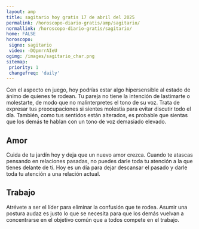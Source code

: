 ```yaml
---
layout: amp
title: sagitario hoy gratis 17 de abril del 2025 
permalink: /horoscopo-diario-gratis/amp/sagitario/
normallink: /horoscopo-diario-gratis/sagitario/
home: FALSE
horoscopo:
 signo: sagitario
 video: -DQpmrrAIeU
ogimg: /images/sagitario_char.png
sitemap:
 priority: 1
 changefreq: 'daily'
---
```



Con el aspecto en juego, hoy podrías estar algo hipersensible al estado de ánimo de quienes te rodean. Tu pareja no tiene la intención de lastimarte o molestarte, de modo que no malinterpretes el tono de su voz. Trata de expresar tus preocupaciones si sientes molestia para evitar discutir todo el día. También, como tus sentidos están alterados, es probable que sientas que los demás te hablan con un tono de voz demasiado elevado.

## Amor

Cuida de tu jardín hoy y deja que un nuevo amor crezca. Cuando te atascas pensando en relaciones pasadas, no puedes darle toda tu atención a la que tienes delante de ti. Hoy es un día para dejar descansar el pasado y darle toda tu atención a una relación actual.

## Trabajo

Atrévete a ser el líder para eliminar la confusión que te rodea. Asumir una postura audaz es justo lo que se necesita para que los demás vuelvan a concentrarse en el objetivo común que a todos compete en el trabajo.